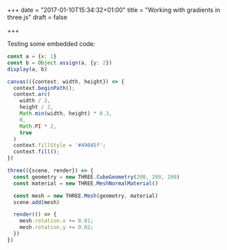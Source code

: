 +++
date = "2017-01-10T15:34:32+01:00"
title = "Working with gradients in three.js"
draft = false

+++

Testing some embedded code:

```javascript
const a = {x: 1}
const b = Object.assign(a, {y: 2})
display(a, b)
```

```javascript
canvas(({context, width, height}) => {
  context.beginPath();
  context.arc(
    width / 2,
    height / 2,
    Math.min(width, height) * 0.3,
    0,
    Math.PI * 2,
    true
  )
  context.fillStyle = '#49045f';
  context.fill();
})
```

```javascript
three(({scene, render}) => {
  const geometry = new THREE.CubeGeometry(200, 200, 200)
  const material = new THREE.MeshNormalMaterial()

  const mesh = new THREE.Mesh(geometry, material)
  scene.add(mesh)

  render(() => {
    mesh.rotation.x += 0.01;
    mesh.rotation.y += 0.02;
  })
})
```
